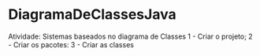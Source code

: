 # DiagramaDeClassesJava
Atividade: Sistemas baseados no diagrama de Classes 1 - Criar o projeto; 2 - Criar os pacotes: 3 - Criar as classes
